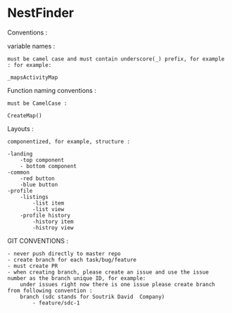 # NestFinder

Conventions :

variable names :

	must be camel case and must contain underscore(_) prefix, for example : for example:
	
	_mapsActivityMap

Function naming conventions :

	must be CamelCase :

	CreateMap()


Layouts :

	componentized, for example, structure :

	-landing
		-top component
		- bottom component
	-common
		-red button
		-blue button
	-profile
		-listings
			-list item
			-list view
		-profile history
			-history item
			-histroy view

GIT CONVENTIONS :

	- never push directly to master repo
	- create branch for each task/bug/feature
	- must create PR
	- when creating branch, please create an issue and use the issue number as the branch unique ID, for example:
		under issues right now there is one issue please create branch from following convention :
		branch (sdc stands for Soutrik David  Company)
			- feature/sdc-1 



